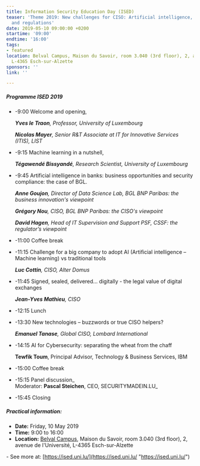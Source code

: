```yaml
---
title: Information Security Education Day (ISED)
teaser: 'Theme 2019: New challenges for CISO: Artificial intelligence, emerging technologies
  and regulations'
date: 2019-05-10 09:00:00 +0200
startime: '09:00'
endtime: '16:00'
tags:
- featured
location: Belval Campus, Maison du Savoir, room 3.040 (3rd floor), 2, avenue de l'Université,
  L-4365 Esch-sur-Alzette
sponsors: ''
link: ''

---
```

##### **Programme ISED 2019**

* -9:00 Welcome and opening,

  **_Yves le Traon_**_, Professor, University of Luxembourg_

  **_Nicolas Mayer_**_, Senior R&T Associate at IT for Innovative Services (ITIS), LIST_
* -9:15 Machine learning in a nutshell,

  **_Tégawendé Bissyandé_**_, Research Scientist, University of Luxembourg_
* -9:45 Artificial intelligence in banks: business opportunities and security compliance: the case of BGL.

  **_Anne Goujon_**_, Director of Data Science Lab, BGL BNP Paribas: the business innovation's viewpoint_

  **_Grégory Nou_**_, CISO, BGL BNP Paribas: the CISO's viewpoint_

  **_David Hagen_**_, Head of IT Supervision and Support PSF, CSSF: the regulator’s viewpoint_
* -11:00 Coffee break
* -11:15 Challenge for a big company to adopt AI (Artificial intelligence – Machine learning) vs traditional tools

  **_Luc Cottin_**_, CISO, Alter Domus_
* -11:45 Signed, sealed, delivered… digitally - the legal value of digital exchanges

  **_Jean-Yves Mathieu_**_, CISO_
* -12:15 Lunch
* -13:30 New technologies – buzzwords or true CISO helpers?

  **_Emanuel Tanase_**_, Global CISO, Lombard International_
* -14:15 AI for Cybersecurity: separating the wheat from the chaff

  **Tewfik Toum**, Principal Advisor, Technology & Business Services, IBM
* -15:00 Coffee break
* -15:15 Panel discussion_  
  Moderator: **Pascal Steichen**, CEO, SECURITYMADEIN.LU_
* -15:45 Closing

##### **Practical information:**

* **Date:** Friday, 10 May 2019
* **Time:** 9:00 to 16:00
* **Location:** [Belval Campus](http://wwwfr.uni.lu/contact/campus_de_belval "Belval Campus"), Maison du Savoir, room 3.040 (3rd floor), 2, avenue de l'Université, L-4365 Esch-sur-Alzette

\- See more at: [https://ised.uni.lu/](https://ised.uni.lu/ "https://ised.uni.lu/")